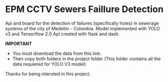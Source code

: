 # EPM CCTV Sewers Faillure Detection

Api and board for the detection of failures (specifically holes) in sewerage systems of the city of Medellin - Colombia. Model implemented with YOLO v3 and Tensorflow 2.0 Api created with flask and dash.


**IMPORTANT**

- You must download the data from this link: 
- Then copy both folders in the project folder (This folder contains all the data requiered for YOLO V3 model)


Thanks for being intersted in this project. 

